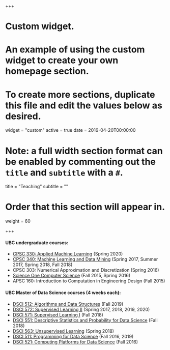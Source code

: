 +++
# Custom widget.
# An example of using the custom widget to create your own homepage section.
# To create more sections, duplicate this file and edit the values below as desired.
widget = "custom"
active = true
date = 2016-04-20T00:00:00

# Note: a full width section format can be enabled by commenting out the `title` and `subtitle` with a `#`.
title = "Teaching"
subtitle = ""

# Order that this section will appear in.
weight = 60

+++

#### UBC undergraduate courses:

- [CPSC 330: Applied Machine Learning](https://github.com/ubc-cs/cpsc330) (Spring 2020)
- [CPSC 340: Machine Learning and Data Mining](https://www.students.cs.ubc.ca/~cs-340/) (Spring 2017, Summer 2017, Spring 2018, Fall 2018) 
- CPSC 303: Numerical Approximation and Discretization (Spring 2016)
- [Science One Computer Science](https://www.cs.ubc.ca/~mgelbart/courses/ScienceOneCS/) (Fall 2015, Spring 2016) 
- APSC 160: Introduction to Computation in Engineering Design (Fall 2015)

#### UBC Master of Data Science courses (4 weeks each):

- [DSCI 512: Algorithms and Data Structures](https://github.com/UBC-MDS/DSCI_512_alg-data-struct) (Fall 2019)
- [DSCI 572: Supervised Learning II](https://github.com/UBC-MDS/DSCI_572_sup-learn-2) (Spring 2017, 2018, 2019, 2020)
- [DSCI 571: Supervised Learning I](https://github.com/UBC-MDS/DSCI_571_sup-learn-1) (Fall 2018)
- [DSCI 551: Descriptive Statistics and Probability for Data Science](https://github.com/UBC-MDS/DSCI_551_stat-prob-dsci) (Fall 2018)
- [DSCI 563: Unsupervised Learning](https://github.com/UBC-MDS/DSCI_563_unsup-learn) (Spring 2018)
- [DSCI 511: Programming for Data Science](https://github.com/UBC-MDS/DSCI_511_prog-dsci) (Fall 2016, 2019)
- [DSCI 521: Computing Platforms for Data Science](https://github.com/UBC-MDS/DSCI_521_platforms-dsci) (Fall 2016)

